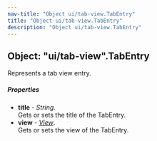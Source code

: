 ```yaml
---
nav-title: "Object ui/tab-view.TabEntry"
title: "Object ui/tab-view.TabEntry"
description: "Object ui/tab-view.TabEntry"
---
```

## Object: "ui/tab-view".TabEntry  
Represents a tab view entry.

##### Properties
 - **title** - _String_.    
  Gets or sets the title of the TabEntry.
 - **view** - [_View_](../../ui/core/view/View.md).    
  Gets or sets the view of the TabEntry.